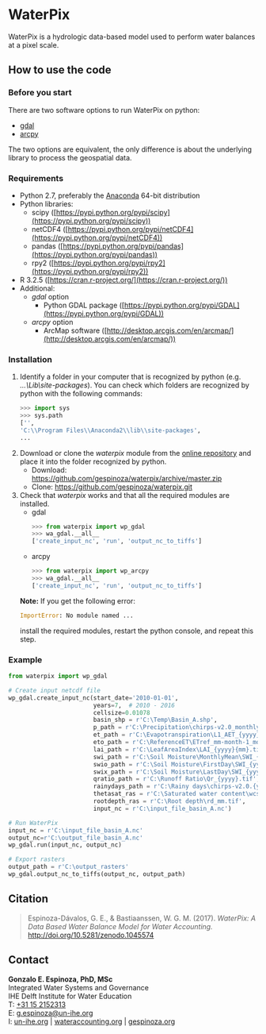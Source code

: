 # WaterPix

WaterPix is a hydrologic data-based model used to perform water balances at a pixel scale.

## How to use the code

### Before you start

There are two software options to run WaterPix on python:
- [gdal](https://pypi.python.org/pypi/GDAL)
- [arcpy](http://desktop.arcgis.com/en/arcmap/latest/analyze/arcpy/what-is-arcpy-.htm)

The two options are equivalent, the only difference is about the underlying library to process the geospatial data.

### Requirements
- Python 2.7, preferably the [Anaconda](https://www.continuum.io/downloads) 64-bit distribution
- Python libraries:
    - scipy ([https://pypi.python.org/pypi/scipy](https://pypi.python.org/pypi/scipy))
    - netCDF4 ([https://pypi.python.org/pypi/netCDF4](https://pypi.python.org/pypi/netCDF4))
    - pandas ([https://pypi.python.org/pypi/pandas](https://pypi.python.org/pypi/pandas))
    - rpy2 ([https://pypi.python.org/pypi/rpy2](https://pypi.python.org/pypi/rpy2))
- R 3.2.5 ([https://cran.r-project.org/](https://cran.r-project.org/))
- Additional:
    - *gdal* option
        - Python GDAL package ([https://pypi.python.org/pypi/GDAL](https://pypi.python.org/pypi/GDAL))
    - *arcpy* option
        - ArcMap software ([http://desktop.arcgis.com/en/arcmap/](http://desktop.arcgis.com/en/arcmap/))

### Installation

1. Identify a folder in your computer that is recognized by python (e.g. *...\Lib\site-packages*). You can check which folders are recognized by python with the following commands:
    ```python
    >>> import sys
    >>> sys.path
    ['',
    'C:\\Program Files\\Anaconda2\\lib\\site-packages',
    ...
    ```
1. Download or clone the *waterpix* module from the [online repository](https://github.com/gespinoza/waterpix) and place it into the folder recognized by python. 
    - Download: https://github.com/gespinoza/waterpix/archive/master.zip
    - Clone: https://github.com/gespinoza/waterpix.git
1. Check that *waterpix* works and that all the required modules are installed.
    - gdal
        ```python
        >>> from waterpix import wp_gdal
        >>> wa_gdal.__all__
        ['create_input_nc', 'run', 'output_nc_to_tiffs']
        ```
    - arcpy
        ```python
        >>> from waterpix import wp_arcpy
        >>> wa_gdal.__all__
        ['create_input_nc', 'run', 'output_nc_to_tiffs']
        ```
    **Note:** If you get the following error:
    ```python
    ImportError: No module named ...
    ```
    install the required modules, restart the python console, and repeat this step.

### Example

```python
from waterpix import wp_gdal

# Create input netcdf file
wp_gdal.create_input_nc(start_date='2010-01-01',
                        years=7,  # 2010 - 2016
                        cellsize=0.01078
                        basin_shp = r'C:\Temp\Basin_A.shp',
                        p_path = r'C:\Precipitation\chirps-v2.0_monthly_{yyyy}{mm}.tif',
                        et_path = r'C:\Evapotranspiration\L1_AET_{yyyy}{mm}.tif',
                        eto_path = r'C:\ReferenceET\ETref_mm-month-1_monthly_{yyyy}.{mm}.01.tif',
                        lai_path = r'C:\LeafAreaIndex\LAI_{yyyy}{mm}.tif',
                        swi_path = r'C:\Soil Moisture\MonthlyMean\SWI_{yyyy}{mm}.tif',
                        swio_path = r'C:\Soil Moisture\FirstDay\SWI_{yyyy}{mm}.tif',
                        swix_path = r'C:\Soil Moisture\LastDay\SWI_{yyyy}{mm}.tif',
                        qratio_path = r'C:\Runoff Ratio\Qr_{yyyy}.tif',
                        rainydays_path = r'C:\Rainy days\chirps-v2.0.{yyyy}.{mm}_rainydays.tif',
                        thetasat_ras = r'C:\Saturated water content\wcsat_topsoil.tif',
                        rootdepth_ras = r'C:\Root depth\rd_mm.tif',
                        input_nc = r'C:\input_file_basin_A.nc')

# Run WaterPix
input_nc = r'C:\input_file_basin_A.nc'
output_nc=r'C:\output_file_basin_A.nc'
wp_gdal.run(input_nc, output_nc)

# Export rasters
output_path = r'C:\output_rasters'
wp_gdal.output_nc_to_tiffs(output_nc, output_path)

```

## Citation
> Espinoza-Dávalos, G. E., & Bastiaanssen, W. G. M. (2017). *WaterPix: A Data Based Water Balance Model for Water Accounting.* http://doi.org/10.5281/zenodo.1045574

## Contact

**Gonzalo E. Espinoza, PhD, MSc**  
Integrated Water Systems and Governance  
IHE Delft Institute for Water Education  
T: [+31 15 2152313](tel:+31152152313)  
E: [g.espinoza@un-ihe.org](mailto:g.espinoza@un-ihe.org)  
I: [un-ihe.org](http://un-ihe.org) | [wateraccounting.org](http://wateraccounting.org) | [gespinoza.org](http://gespinoza.org)  

